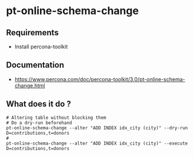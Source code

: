 # pt-online-schema-change 

## Requirements 

  * Install percona-toolkit 

## Documentation 

  * https://www.percona.com/doc/percona-toolkit/3.0/pt-online-schema-change.html

## What does it do ?

```
# Altering table without blocking them 
# Do a dry-run beforehand 
pt-online-schema-change --alter "ADD INDEX idx_city (city)" --dry-run D=contributions,t=donors
# 
pt-online-schema-change --alter "ADD INDEX idx_city (city)" --execute D=contributions,t=donors


```
